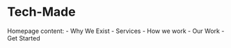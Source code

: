 # Tech-Made

Homepage content:
    - Why We Exist
    - Services
    - How we work
    - Our Work
    - Get Started